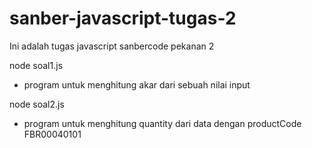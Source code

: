 # sanber-javascript-tugas-2
Ini adalah tugas javascript sanbercode pekanan 2

node soal1.js
* program untuk menghitung akar dari sebuah nilai input

node soal2.js
* program untuk menghitung quantity dari data dengan productCode FBR00040101
